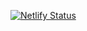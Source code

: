 [![Netlify Status](https://api.netlify.com/api/v1/badges/de21ccab-9231-4afd-9a67-0f2b834635a5/deploy-status)](https://app.netlify.com/sites/friendly-mcclintock-c6b894/deploys)
